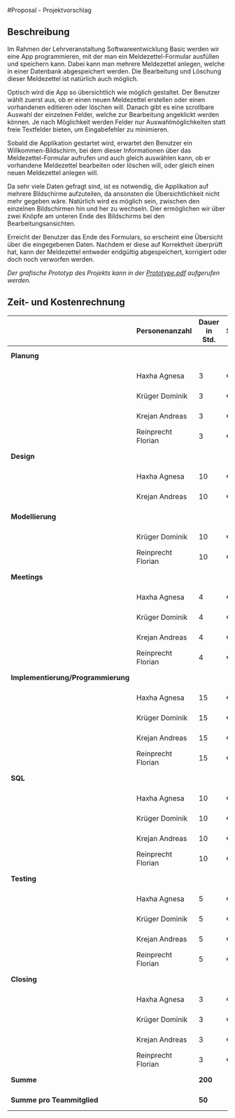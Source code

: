 #Proposal - Projektvorschlag

## Beschreibung

Im Rahmen der Lehrveranstaltung Softwareentwicklung Basic werden wir eine App programmieren, mit der man ein Meldezettel-Formular ausfüllen und speichern kann. Dabei kann man mehrere Meldezettel anlegen, welche in einer Datenbank abgespeichert werden. Die Bearbeitung und Löschung dieser Meldezettel ist natürlich auch möglich.
 
Optisch wird die App so übersichtlich wie möglich gestaltet. Der Benutzer wählt zuerst aus, ob er einen neuen Meldezettel erstellen oder einen vorhandenen editieren oder löschen will. Danach gibt es eine scrollbare Auswahl der einzelnen Felder, welche zur Bearbeitung angeklickt werden können. Je nach Möglichkeit werden Felder nur Auswahlmöglichkeiten statt freie Textfelder bieten, um Eingabefehler zu minimieren.
 
Sobald die Applikation gestartet wird, erwartet den Benutzer ein Willkommen-Bildschirm, bei dem dieser Informationen über das Meldezettel-Formular aufrufen und auch gleich auswählen kann, ob er vorhandene Meldezettel bearbeiten oder löschen will, oder gleich einen neuen Meldezettel anlegen will.
 
Da sehr viele Daten gefragt sind, ist es notwendig, die Applikation auf mehrere Bildschirme aufzuteilen, da ansonsten die Übersichtlichkeit nicht mehr gegeben wäre. Natürlich wird es möglich sein, zwischen den einzelnen Bildschirmen hin und her zu wechseln. Dier ermöglichen wir über zwei Knöpfe am unteren Ende des Bildschirms bei den Bearbeitungsansichten.
 
Erreicht der Benutzer das Ende des Formulars, so erscheint eine Übersicht über die eingegebenen Daten. Nachdem er diese auf Korrektheit überprüft hat, kann der Meldezettel entweder endgültig abgespeichert, korrigiert oder doch noch verworfen werden. 


*Der grafische Prototyp des Projekts kann in der [Prototype.pdf](https://github.com/FlorianReinprecht/resifo-android/blob/master/prototype.pdf) aufgerufen werden.*

## Zeit- und Kostenrechnung

|                                |  Personenanzahl    | Dauer in Std.| Stundensatz |  Kosten  |
|--------------------------------|--------------------|-------------|--------|-----------|
| **Planung**                        |                    |             |        | € 420,-   |
|                                | Haxha Agnesa       | 3           | € 35,- | € 105,-   |
|                                | Krüger Dominik     | 3           | € 35,- | € 105,-   |
|                                | Krejan Andreas     | 3           | € 35,- | € 105,-   |
|                                | Reinprecht Florian | 3           | € 35,- | € 105,-   |
| **Design**                         |                    |             |        | € 700,-   |
|                                | Haxha Agnesa       | 10          | € 35,- | € 350,-   |
|                                | Krejan Andreas     | 10          | € 35,- | € 350,-   |
| **Modellierung**                   |                    |             |        | € 700,-   |
|                                | Krüger Dominik     | 10          | € 35,- | € 350,-   |
|                                | Reinprecht Florian | 10          | € 35,- | € 350,-   |
| **Meetings**                       |                    |             |        | € 560,-   |
|                                | Haxha Agnesa       | 4           | € 35,- | € 140,-   |
|                                | Krüger Dominik     | 4           | € 35,- | € 140,-   |
|                                | Krejan Andreas     | 4           | € 35,- | € 140,-   |
|                                | Reinprecht Florian | 4           | € 35,- | € 140,-   |
| **Implementierung/Programmierung** |                    |             |        | € 2.100,- |
|                                | Haxha Agnesa       | 15          | € 35,- | € 525,-   |
|                                | Krüger Dominik     | 15          | € 35,- | € 525,-   |
|                                | Krejan Andreas     | 15          | € 35,- | € 525,-   |
|                                | Reinprecht Florian | 15          | € 35,- | € 525,-   |
| **SQL**                            |                    |             |        | € 1.400,- |
|                                | Haxha Agnesa       | 10          | € 35,- | € 350,-   |
|                                | Krüger Dominik     | 10          | € 35,- | € 350,-   |
|                                | Krejan Andreas     | 10          | € 35,- | € 350,-   |
|                                | Reinprecht Florian | 10          | € 35,- | € 350,-   |
| **Testing**                        |                    |             |        | € 700,-   |
|                                | Haxha Agnesa       | 5           | € 35,- | € 175,-   |
|                                | Krüger Dominik     | 5           | € 35,- | € 175,-   |
|                                | Krejan Andreas     | 5           | € 35,- | € 175,-   |
|                                | Reinprecht Florian | 5           | € 35,- | € 175,-   |
| **Closing**                        |                    |             |        | € 420,-   |
|                                | Haxha Agnesa       | 3           | € 35,- | € 105,-   |
|                                | Krüger Dominik     | 3           | € 35,- | € 105,-   |
|                                | Krejan Andreas     | 3           | € 35,- | € 105,-   |
|                                | Reinprecht Florian | 3           | € 35,- | € 105,-   |
| **Summe**                          |                    | **200**         |        | **€ 7.000,-**|
| **Summe pro Teammitglied**        |                    | **50**          |        | **€ 1.750,-**  |

